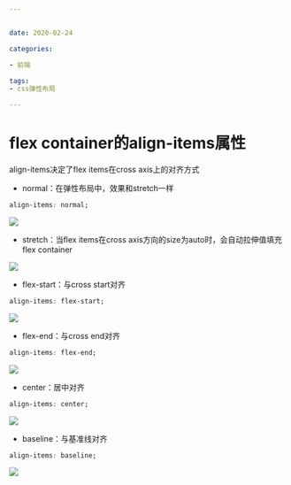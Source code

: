 ```yaml
---


date: 2020-02-24

categories:

- 前端

tags:
- css弹性布局

---
```


# flex container的align-items属性

align-items决定了flex items在cross axis上的对齐方式

- normal：在弹性布局中，效果和stretch一样

```css
align-items: normal;
```

![](https://alanlee-image-bed.oss-cn-shenzhen.aliyuncs.com/note_images/20200211212159-423616.png#alt=image-20200211212156148)

- stretch：当flex items在cross axis方向的size为auto时，会自动拉伸值填充flex container

![](https://alanlee-image-bed.oss-cn-shenzhen.aliyuncs.com/note_images/20200211212159-423616.png#alt=image-20200211212156148)

- flex-start：与cross start对齐

```css
align-items: flex-start;
```

![](https://alanlee-image-bed.oss-cn-shenzhen.aliyuncs.com/note_images/20200214090007-859253.png#alt=20200214085950-195395)

- flex-end：与cross end对齐

```css
align-items: flex-end;
```

![](https://alanlee-image-bed.oss-cn-shenzhen.aliyuncs.com/note_images/20200214090057-585615.png#alt=20200214085942-7818)

- center：居中对齐

```css
align-items: center;
```

![](https://alanlee-image-bed.oss-cn-shenzhen.aliyuncs.com/note_images/20200214090125-151807.png#alt=20200214090009-803998)

- baseline：与基准线对齐

```css
align-items: baseline;
```

![](https://alanlee-image-bed.oss-cn-shenzhen.aliyuncs.com/note_images/20200214090156-577811.png#alt=20200214090107-722490)
